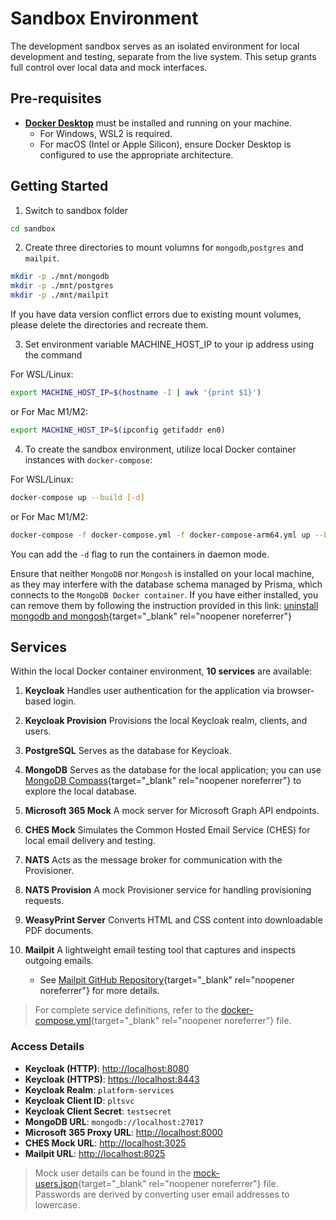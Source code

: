 # Sandbox Environment

The development sandbox serves as an isolated environment for local development and testing, separate from the live system. This setup grants full control over local data and mock interfaces.

## Pre-requisites

- **[Docker Desktop](https://www.docker.com/products/docker-desktop/)** must be installed and running on your machine.
  - For Windows, WSL2 is required.
  - For macOS (Intel or Apple Silicon), ensure Docker Desktop is configured to use the appropriate architecture.

## Getting Started

1. Switch to sandbox folder

```bash
cd sandbox
```

2. Create three directories to mount volumns for `mongodb`,`postgres` and `mailpit`.

```bash
mkdir -p ./mnt/mongodb
mkdir -p ./mnt/postgres
mkdir -p ./mnt/mailpit
```

If you have data version conflict errors due to existing mount volumes, please delete the directories and recreate them.

3. Set environment variable MACHINE_HOST_IP to your ip address using the command

For WSL/Linux:

```bash
export MACHINE_HOST_IP=$(hostname -I | awk '{print $1}')
```

or
For Mac M1/M2:

```bash
export MACHINE_HOST_IP=$(ipconfig getifaddr en0)
```

4. To create the sandbox environment, utilize local Docker container instances with `docker-compose`:

For WSL/Linux:

```bash
docker-compose up --build [-d]
```

or
For Mac M1/M2:

```bash
docker-compose -f docker-compose.yml -f docker-compose-arm64.yml up --build [-d]
```

You can add the `-d` flag to run the containers in daemon mode.

Ensure that neither `MongoDB` nor `Mongosh` is installed on your local machine, as they may interfere with the database schema managed by Prisma, which connects to the `MongoDB Docker container`. If you have either installed, you can remove them by following the instruction provided in this link: [uninstall mongodb and mongosh](https://www.mongodb.com/resources/products/fundamentals/uninstall-mongodb#:~:text=How%20to%20uninstall%20MongoDB%20from%20Mac%201%20If,the%20below%20command%3A%20brew%20uninstall%20mongodb-community%20%20){target="\_blank" rel="noopener noreferrer"}

## Services

Within the local Docker container environment, **10 services** are available:

1. **Keycloak**
   Handles user authentication for the application via browser-based login.

2. **Keycloak Provision**
   Provisions the local Keycloak realm, clients, and users.

3. **PostgreSQL**
   Serves as the database for Keycloak.

4. **MongoDB**
   Serves as the database for the local application; you can use [MongoDB Compass](https://www.mongodb.com/products/tools/compass){target="\_blank" rel="noopener noreferrer"} to explore the local database.

5. **Microsoft 365 Mock**
   A mock server for Microsoft Graph API endpoints.

6. **CHES Mock**
   Simulates the Common Hosted Email Service (CHES) for local email delivery and testing.

7. **NATS**
   Acts as the message broker for communication with the Provisioner.

8. **NATS Provision**
   A mock Provisioner service for handling provisioning requests.

9. **WeasyPrint Server**
   Converts HTML and CSS content into downloadable PDF documents.

10. **Mailpit**
    A lightweight email testing tool that captures and inspects outgoing emails.
    - See [Mailpit GitHub Repository](https://github.com/axllent/mailpit){target="\_blank" rel="noopener noreferrer"} for more details.

> For complete service definitions, refer to the [docker-compose.yml](https://github.com/bcgov/platform-services-registry/blob/main/sandbox/docker-compose.yml){target="\_blank" rel="noopener noreferrer"} file.

### Access Details

- **Keycloak (HTTP)**: [http://localhost:8080](http://localhost:8080)
- **Keycloak (HTTPS)**: [https://localhost:8443](https://localhost:8443)
- **Keycloak Realm**: `platform-services`
- **Keycloak Client ID**: `pltsvc`
- **Keycloak Client Secret**: `testsecret`
- **MongoDB URL**: `mongodb://localhost:27017`
- **Microsoft 365 Proxy URL**: [http://localhost:8000](http://localhost:8000)
- **CHES Mock URL**: [http://localhost:3025](http://localhost:3025)
- **Mailpit URL**: [http://localhost:8025](http://localhost:8025)

> Mock user details can be found in the [mock-users.json](https://github.com/bcgov/platform-services-registry/blob/main/sandbox/mock-users.json){target="\_blank" rel="noopener noreferrer"} file.
> Passwords are derived by converting user email addresses to lowercase.
